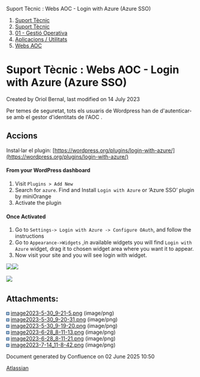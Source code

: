Suport Tècnic : Webs AOC - Login with Azure (Azure SSO)  

1.  [Suport Tècnic](index.html)
2.  [Suport Tècnic](13893782.html)
3.  [01 - Gestió Operativa](26313391.html)
4.  [Aplicacions / Utilitats](41517088.html)
5.  [Webs AOC](Webs-AOC_81856274.html)

Suport Tècnic : Webs AOC - Login with Azure (Azure SSO)
=======================================================

Created by Oriol Bernal, last modified on 14 July 2023

Per temes de seguretat, tots els usuaris de Wordpress han de d'autenticar-se amb el gestor d'identitats de l'AOC .

Accions
-------

Instal·lar el plugin: [https://wordpress.org/plugins/login-with-azure/](https://wordpress.org/plugins/login-with-azure/)

#### From your WordPress dashboard

1.  Visit `Plugins > Add New`
2.  Search for `azure`. Find and Install `Login with Azure` or ‘Azure SSO’ plugin by miniOrange
3.  Activate the plugin

#### Once Activated

1.  Go to `Settings-> Login with Azure -> Configure OAuth`, and follow the instructions
2.  Go to `Appearance->Widgets` ,in available widgets you will find `Login with Azure` widget, drag it to chosen widget area where you want it to appear.
3.  Now visit your site and you will see login with widget.

![](attachments/93356441/93356585.png)![](attachments/93356441/93356586.png)

![](attachments/93356441/93356697.png)

Attachments:
------------

![](images/icons/bullet_blue.gif) [image2023-5-30\_9-21-5.png](attachments/93356441/93356442.png) (image/png)  
![](images/icons/bullet_blue.gif) [image2023-5-30\_9-20-31.png](attachments/93356441/93356443.png) (image/png)  
![](images/icons/bullet_blue.gif) [image2023-5-30\_9-19-20.png](attachments/93356441/93356444.png) (image/png)  
![](images/icons/bullet_blue.gif) [image2023-6-28\_8-11-13.png](attachments/93356441/93356585.png) (image/png)  
![](images/icons/bullet_blue.gif) [image2023-6-28\_8-11-21.png](attachments/93356441/93356586.png) (image/png)  
![](images/icons/bullet_blue.gif) [image2023-7-14\_11-8-42.png](attachments/93356441/93356697.png) (image/png)  

Document generated by Confluence on 02 June 2025 10:50

[Atlassian](http://www.atlassian.com/)